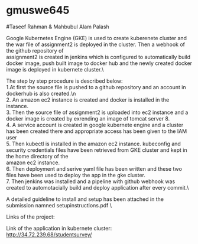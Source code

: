 # gmuswe645 
#Taseef Rahman & Mahbubul Alam Palash

 Google Kubernetes Engine (GKE) is used to create kuberenete cluster and the war file of assignment2 is deployed in the cluster. Then a webhook of the github repository of \
 assignment2 is created in jenkins which is configured to automatically build docker image, push built image to docker hub and the newly created docker image is deployed in 
 kubernete cluster.\
 
 The step by step procedure is described below:\
 1.At first the source file is pushed to a github repository and an account in dockerhub is also created.\n \
 2. An amazon ec2 instance is created and docker is installed in the instance.\
 3. Then the source file of assignment2 is uploaded into ec2 instance and a docker image is created by exrending an image of tomcat server 8.\
 4. A service account is created in google kubernete engine and a cluster has been created there and appropriate access has been given to the IAM user\
 5. Then kubectl is installed in the amazon ec2 instance. kubeconfig and security credentials files have been retrieved from GKE cluster and kept in the home directory of the\
 amazon ec2 instance.\
 6. Then deployment and serive  yaml file has been written and these two files have been used to deploy the app in the gke cluster.\
 7. Then jenkins was installed and a pipeline with github webhook was created to automotacially build and deploy application after every commit.\
 
 
A detailed guideline to install and setup has been attached in the submission namned setupinstructions.pdf \\


Links of the project:

Link of the application in kubernete cluster: http://34.72.239.68/studentsurvey/

